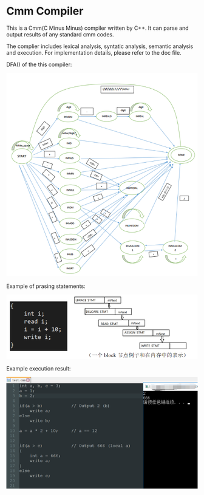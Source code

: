 # Cmm Compiler #

This is a Cmm(C Minus Minus) compiler written by C++. It can parse and output results of any standard cmm codes.

The complier includes lexical analysis, syntatic analysis, semantic analysis and execution. For implementation details, please refer to the doc file.

DFA() of the this compiler:

<img src = "ScreenShot_2.png">

Example of prasing statements:

<img src = "ScreenShot_3.png">

Example execution result:

<img src = "ScreenShot.png">
